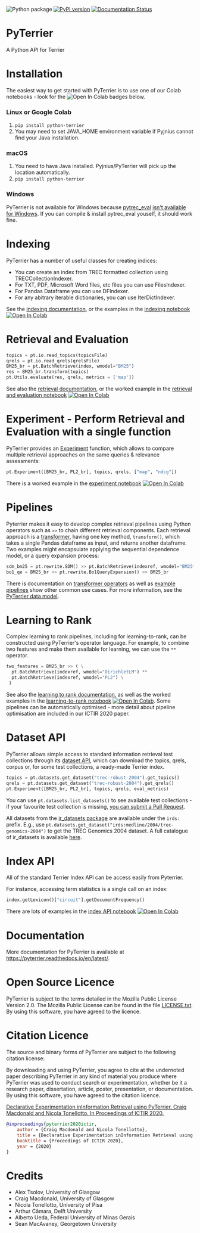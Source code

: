 ![Python package](https://github.com/terrier-org/pyterrier/workflows/Python%20package/badge.svg) 
[![PyPI version](https://badge.fury.io/py/python-terrier.svg)](https://badge.fury.io/py/python-terrier)
[![Documentation Status](https://readthedocs.org/projects/pyterrier/badge/?version=latest)](https://pyterrier.readthedocs.io/en/latest/)


# PyTerrier

A Python API for Terrier

# Installation

The easiest way to get started with PyTerrier is to use one of our Colab notebooks - look for the ![Open In Colab](https://colab.research.google.com/assets/colab-badge.svg) badges below.

### Linux or Google Colab
1. `pip install python-terrier`
2. You may need to set JAVA_HOME environment variable if Pyjnius cannot find your Java installation.

### macOS

1. You need to hava Java installed. Pyjnius/PyTerrier will pick up the location automatically.
2. `pip install python-terrier`

### Windows
PyTerrier is not available for Windows because [pytrec_eval](https://github.com/cvangysel/pytrec_eval) [isn't available for Windows](https://github.com/cvangysel/pytrec_eval/issues/19). If you can compile & install pytrec_eval youself, it should work fine.

# Indexing

PyTerrier has a number of useful classes for creating indices:

 - You can create an index from TREC formatted collection using TRECCollectionIndexer.    
 - For TXT, PDF, Microsoft Word files, etc files you can use FilesIndexer.
 - For Pandas Dataframe you can use DFIndexer.
 - For any abitrary iterable dictionaries, you can use IterDictIndexer.

See the [indexing documentation](https://pyterrier.readthedocs.io/en/latest/terrier-indexing.html), or the examples in the [indexing notebook](examples/notebooks/indexing.ipynb) [![Open In Colab](https://colab.research.google.com/assets/colab-badge.svg)](https://colab.research.google.com/github/terrier-org/pyterrier/blob/master/examples/notebooks/indexing.ipynb)

# Retrieval and Evaluation

```python
topics = pt.io.read_topics(topicsFile)
qrels = pt.io.read_qrels(qrelsFile)
BM25_br = pt.BatchRetrieve(index, wmodel="BM25")
res = BM25_br.transform(topics)
pt.Utils.evaluate(res, qrels, metrics = ['map'])
```

See also the [retrieval documentation](https://pyterrier.readthedocs.io/en/latest/terrier-retrieval.html), or the worked example in the [retrieval and evaluation notebook](examples/notebooks/retrieval_and_evaluation.ipynb) [![Open In Colab](https://colab.research.google.com/assets/colab-badge.svg)](https://colab.research.google.com/github/terrier-org/pyterrier/blob/master/examples/notebooks/retrieval_and_evaluation.ipynb)

# Experiment - Perform Retrieval and Evaluation with a single function
PyTerrier provides an [Experiment](https://pyterrier.readthedocs.io/en/latest/experiments.html) function, which allows to compare multiple retrieval approaches on the same queries & relevance assessments:

```python
pt.Experiment([BM25_br, PL2_br], topics, qrels, ["map", "ndcg"])
```

There is a worked example in the [experiment notebook](examples/notebooks/experiment.ipynb) [![Open In Colab](https://colab.research.google.com/assets/colab-badge.svg)](https://colab.research.google.com/github/terrier-org/pyterrier/blob/master/examples/notebooks/experiment.ipynb)

# Pipelines

Pyterrier makes it easy to develop complex retrieval pipelines using Python operators such as `>>` to chain different retrieval components. Each retrieval approach is a [transformer](https://pyterrier.readthedocs.io/en/latest/transformer.html), having one key method, `transform()`, which takes a single Pandas dataframe as input, and returns another dataframe. Two examples might encapsulate applying the sequential dependence model, or a query expansion process:
```python
sdm_bm25 = pt.rewrite.SDM() >> pt.BatchRetrieve(indexref, wmodel="BM25")
bo1_qe = BM25_br >> pt.rewrite.Bo1QueryExpansion() >> BM25_br
```

There is documentation on [transformer operators](https://pyterrier.readthedocs.io/en/latest/operators.html) as well as  [example pipelines](https://pyterrier.readthedocs.io/en/latest/pipeline_examples.html) show other common use cases. For more information, see the [PyTerrier data model](https://pyterrier.readthedocs.io/en/latest/datamodel.html).

# Learning to Rank

Complex learning to rank pipelines, including for learning-to-rank, can be constructed using PyTerrier's operator language. For example, to combine two features and make them available for learning, we can use the `**` operator.
```python
two_features = BM25_br >> ( \
  pt.BatchRetrieve(indexref, wmodel="DirichletLM") ** 
  pt.BatchRetrieve(indexref, wmodel="PL2") \
 )
```

See also the [learning to rank documentation](https://pyterrier.readthedocs.io/en/latest/ltr.html), as well as the worked examples in the [learning-to-rank notebook](examples/notebooks/ltr.ipynb) [![Open In Colab](https://colab.research.google.com/assets/colab-badge.svg)](https://colab.research.google.com/github/terrier-org/pyterrier/blob/master/examples/notebooks/ltr.ipynb). Some pipelines can be automatically optimised - more detail about pipeline optimisation are included in our ICTIR 2020 paper.

# Dataset API

PyTerrier allows simple access to standard information retrieval test collections through its [dataset API](https://pyterrier.readthedocs.io/en/latest/datasets.html), which can download the topics, qrels, corpus or, for some test collections, a ready-made Terrier index.

```python
topics = pt.datasets.get_dataset("trec-robust-2004").get_topics()
qrels = pt.datasets.get_dataset("trec-robust-2004").get_qrels()
pt.Experiment([BM25_br, PL2_br], topics, qrels, eval_metrics)
```

You can use `pt.datasets.list_datasets()` to see available test collections - if your favourite test collection is missing, [you can submit a Pull Request](https://github.com/terrier-org/pyterrier/pulls).

All datasets from the [ir_datasets package](https://github.com/allenai/ir_datasets) are available
under the `irds:` prefix. E.g., use `pt.datasets.get_dataset("irds:medline/2004/trec-genomics-2004")`
to get the TREC Genomics 2004 dataset. A full catalogue of ir_datasets is available [here](https://ir-datasets.com/all.html).

# Index API

All of the standard Terrier Index API can be access easily from Pyterrier. 

For instance, accessing term statistics is a single call on an index:
```python
index.getLexicon()["circuit"].getDocumentFrequency()
```

There are lots of examples in the [index API notebook](examples/notebooks/index_api.ipynb) [![Open In Colab](https://colab.research.google.com/assets/colab-badge.svg)](https://colab.research.google.com/github/terrier-org/pyterrier/blob/master/examples/notebooks/index_api.ipynb)

# Documentation

More documentation for PyTerrier is available at https://pyterrier.readthedocs.io/en/latest/.

# Open Source Licence

PyTerrier is subject to the terms detailed in the Mozilla Public License Version 2.0. The Mozilla Public License can be found in the file [LICENSE.txt](LICENSE.txt). By using this software, you have agreed to the licence.

# Citation Licence

The source and binary forms of PyTerrier are subject to the following citation license: 

By downloading and using PyTerrier, you agree to cite at the undernoted paper describing PyTerrier in any kind of material you produce where PyTerrier was used to conduct search or experimentation, whether be it a research paper, dissertation, article, poster, presentation, or documentation. By using this software, you have agreed to the citation licence.

[Declarative Experimentation inInformation Retrieval using PyTerrier. Craig Macdonald and Nicola Tonellotto. In Proceedings of ICTIR 2020.](https://arxiv.org/abs/2007.14271)

```bibtex
@inproceedings{pyterrier2020ictir,
    author = {Craig Macdonald and Nicola Tonellotto},
    title = {Declarative Experimentation inInformation Retrieval using PyTerrier},
    booktitle = {Proceedings of ICTIR 2020},
    year = {2020}
}

```

# Credits

 - Alex Tsolov, University of Glasgow
 - Craig Macdonald, University of Glasgow
 - Nicola Tonellotto, University of Pisa
 - Arthur Câmara, Delft University
 - Alberto Ueda, Federal University of Minas Gerais
 - Sean MacAvaney, Georgetown University
